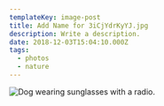 ```yaml
---
templateKey: image-post
title: Add Name for 3iCjYdrKyYJ.jpg
description: Write a description.
date: 2018-12-03T15:04:10.000Z
tags:
  - photos
  - nature
---
```

![Dog wearing sunglasses with a radio.](/img/3iCjYdrKyYJ.jpg)
